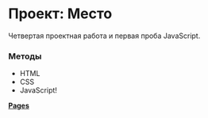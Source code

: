 # Проект: Место

Четвертая проектная работа и первая проба JavaScript.

### Методы

* HTML
* CSS
* JavaScript!

[**Pages**](https://constantineepifanov.github.io/mesto/)
